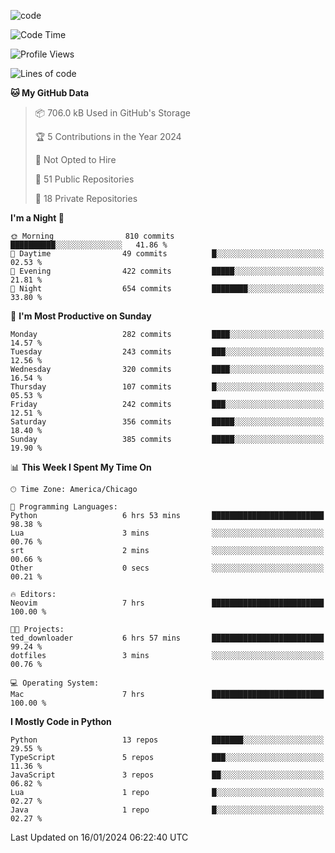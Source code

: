 
<!--
**liuyaanng/liuyaanng** is a ✨ _special_ ✨ repository because its `README.md` (this file) appears on your GitHub profile.

Here are some ideas to get you started:

- 🔭 I’m currently working on ...
- 🌱 I’m currently learning ...
- 👯 I’m looking to collaborate on ...
- 🤔 I’m looking for help with ...
- 💬 Ask me about ...
- 📫 How to reach me: ...
- 😄 Pronouns: ...
- ⚡ Fun fact: ...
-->


![code](https://cdn.jsdelivr.net/gh/liuyaanng/liuyaanng@1.0/code.gif) 

<!--START_SECTION:waka-->
![Code Time](http://img.shields.io/badge/Code%20Time-303%20hrs%2020%20mins-blue)

![Profile Views](http://img.shields.io/badge/Profile%20Views-0-blue)

![Lines of code](https://img.shields.io/badge/From%20Hello%20World%20I%27ve%20Written-14.4%20million%20lines%20of%20code-blue)

**🐱 My GitHub Data** 

> 📦 706.0 kB Used in GitHub's Storage 
 > 
> 🏆 5 Contributions in the Year 2024
 > 
> 🚫 Not Opted to Hire
 > 
> 📜 51 Public Repositories 
 > 
> 🔑 18 Private Repositories 
 > 
**I'm a Night 🦉** 

```text
🌞 Morning                810 commits         ██████████░░░░░░░░░░░░░░░   41.86 % 
🌆 Daytime                49 commits          █░░░░░░░░░░░░░░░░░░░░░░░░   02.53 % 
🌃 Evening                422 commits         █████░░░░░░░░░░░░░░░░░░░░   21.81 % 
🌙 Night                  654 commits         ████████░░░░░░░░░░░░░░░░░   33.80 % 
```
📅 **I'm Most Productive on Sunday** 

```text
Monday                   282 commits         ████░░░░░░░░░░░░░░░░░░░░░   14.57 % 
Tuesday                  243 commits         ███░░░░░░░░░░░░░░░░░░░░░░   12.56 % 
Wednesday                320 commits         ████░░░░░░░░░░░░░░░░░░░░░   16.54 % 
Thursday                 107 commits         █░░░░░░░░░░░░░░░░░░░░░░░░   05.53 % 
Friday                   242 commits         ███░░░░░░░░░░░░░░░░░░░░░░   12.51 % 
Saturday                 356 commits         █████░░░░░░░░░░░░░░░░░░░░   18.40 % 
Sunday                   385 commits         █████░░░░░░░░░░░░░░░░░░░░   19.90 % 
```


📊 **This Week I Spent My Time On** 

```text
🕑︎ Time Zone: America/Chicago

💬 Programming Languages: 
Python                   6 hrs 53 mins       █████████████████████████   98.38 % 
Lua                      3 mins              ░░░░░░░░░░░░░░░░░░░░░░░░░   00.76 % 
srt                      2 mins              ░░░░░░░░░░░░░░░░░░░░░░░░░   00.66 % 
Other                    0 secs              ░░░░░░░░░░░░░░░░░░░░░░░░░   00.21 % 

🔥 Editors: 
Neovim                   7 hrs               █████████████████████████   100.00 % 

🐱‍💻 Projects: 
ted_downloader           6 hrs 57 mins       █████████████████████████   99.24 % 
dotfiles                 3 mins              ░░░░░░░░░░░░░░░░░░░░░░░░░   00.76 % 

💻 Operating System: 
Mac                      7 hrs               █████████████████████████   100.00 % 
```

**I Mostly Code in Python** 

```text
Python                   13 repos            ███████░░░░░░░░░░░░░░░░░░   29.55 % 
TypeScript               5 repos             ███░░░░░░░░░░░░░░░░░░░░░░   11.36 % 
JavaScript               3 repos             ██░░░░░░░░░░░░░░░░░░░░░░░   06.82 % 
Lua                      1 repo              █░░░░░░░░░░░░░░░░░░░░░░░░   02.27 % 
Java                     1 repo              █░░░░░░░░░░░░░░░░░░░░░░░░   02.27 % 
```




 Last Updated on 16/01/2024 06:22:40 UTC
<!--END_SECTION:waka-->
